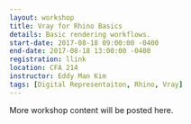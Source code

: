 ```yaml
---
layout: workshop
title: Vray for Rhino Basics
details: Basic rendering workflows.
start-date: 2017-08-18 09:00:00 -0400
end-date: 2017-08-18 13:00:00 -0400
registration: llink
location: CFA 214
instructor: Eddy Man Kim
tags: [Digital Representaiton, Rhino, Vray]
---
```


More workshop content will be posted here.
